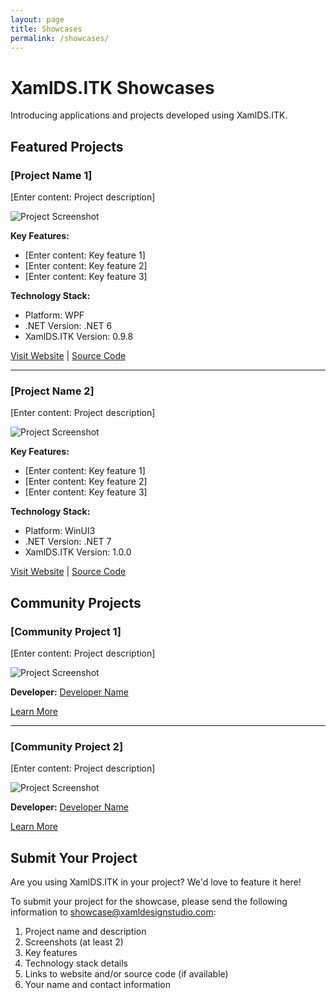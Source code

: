 ```yaml
---
layout: page
title: Showcases
permalink: /showcases/
---
```


# XamlDS.ITK Showcases

Introducing applications and projects developed using XamlDS.ITK.

## Featured Projects

### [Project Name 1]

[Enter content: Project description]

![Project Screenshot](/assets/images/showcases/project1.png)

**Key Features:**
- [Enter content: Key feature 1]
- [Enter content: Key feature 2]
- [Enter content: Key feature 3]

**Technology Stack:**
- Platform: WPF
- .NET Version: .NET 6
- XamlDS.ITK Version: 0.9.8

[Visit Website](#) | [Source Code](#)

---

### [Project Name 2]

[Enter content: Project description]

![Project Screenshot](/assets/images/showcases/project2.png)

**Key Features:**
- [Enter content: Key feature 1]
- [Enter content: Key feature 2]
- [Enter content: Key feature 3]

**Technology Stack:**
- Platform: WinUI3
- .NET Version: .NET 7
- XamlDS.ITK Version: 1.0.0

[Visit Website](#) | [Source Code](#)

## Community Projects

### [Community Project 1]

[Enter content: Project description]

![Project Screenshot](/assets/images/showcases/community1.png)

**Developer:** [Developer Name](#)

[Learn More](#)

---

### [Community Project 2]

[Enter content: Project description]

![Project Screenshot](/assets/images/showcases/community2.png)

**Developer:** [Developer Name](#)

[Learn More](#)

## Submit Your Project

Are you using XamlDS.ITK in your project? We'd love to feature it here!

To submit your project for the showcase, please send the following information to [showcase@xamldesignstudio.com](mailto:showcase@xamldesignstudio.com):

1. Project name and description
2. Screenshots (at least 2)
3. Key features
4. Technology stack details
5. Links to website and/or source code (if available)
6. Your name and contact information

